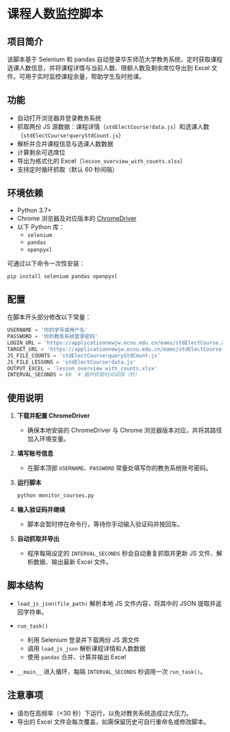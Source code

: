 # 课程人数监控脚本

## 项目简介
该脚本基于 Selenium 和 pandas 自动登录华东师范大学教务系统，定时获取课程选课人数信息，并将课程详情与当前人数、限额人数及剩余席位导出到 Excel 文件。可用于实时监控课程余量，帮助学生及时抢课。

## 功能
- 自动打开浏览器并登录教务系统
- 抓取两份 JS 源数据：课程详情（`stdElectCourse!data.js`）和选课人数（`stdElectCourse!queryStdCount.js`）
- 解析并合并课程信息与选课人数数据
- 计算剩余可选席位
- 导出为格式化的 Excel（`lesson_overview_with_counts.xlsx`）
- 支持定时循环抓取（默认 60 秒间隔）

## 环境依赖
- Python 3.7+
- Chrome 浏览器及对应版本的 [ChromeDriver](https://chromedriver.chromium.org/)
- 以下 Python 库：
  - `selenium`
  - `pandas`
  - `openpyxl`

可通过以下命令一次性安装：
```bash
pip install selenium pandas openpyxl
```

## 配置

在脚本开头部分修改以下常量：

```python
USERNAME = '你的学号或用户名'
PASSWORD = '你的教务系统登录密码'
LOGIN_URL = 'https://applicationnewjw.ecnu.edu.cn/eams/stdElectCourse.action'
TARGET_URL = 'https://applicationnewjw.ecnu.edu.cn/eams/stdElectCourse!queryStdCount.action?profileId=6022'
JS_FILE_COUNTS = 'stdElectCourse!queryStdCount.js'
JS_FILE_LESSONS = 'stdElectCourse!data.js'
OUTPUT_EXCEL = 'lesson_overview_with_counts.xlsx'
INTERVAL_SECONDS = 60  # 循环抓取时间间隔（秒）
```

## 使用说明

1. **下载并配置 ChromeDriver**

   * 确保本地安装的 ChromeDriver 与 Chrome 浏览器版本对应，并将其路径加入环境变量。
2. **填写账号信息**

   * 在脚本顶部 `USERNAME`、`PASSWORD` 常量处填写你的教务系统账号密码。
3. **运行脚本**

   ```bash
   python monitor_courses.py
   ```
4. **输入验证码并继续**

   * 脚本会暂时停在命令行，等待你手动输入验证码并按回车。
5. **自动抓取并导出**

   * 程序每隔设定的 `INTERVAL_SECONDS` 秒会自动重复抓取并更新 JS 文件、解析数据、输出最新 Excel 文件。

## 脚本结构

* `load_js_json(file_path)`
  解析本地 JS 文件内容，将其中的 JSON 提取并返回字符串。
* `run_task()`

  * 利用 Selenium 登录并下载两份 JS 源文件
  * 调用 `load_js_json` 解析课程详情和人数数据
  * 使用 `pandas` 合并、计算并输出 Excel
* `__main__`
  进入循环，每隔 `INTERVAL_SECONDS` 秒调用一次 `run_task()`。

## 注意事项

* 请勿在高频率（<30 秒）下运行，以免对教务系统造成过大压力。
* 导出的 Excel 文件会每次覆盖，如需保留历史可自行重命名或修改脚本。